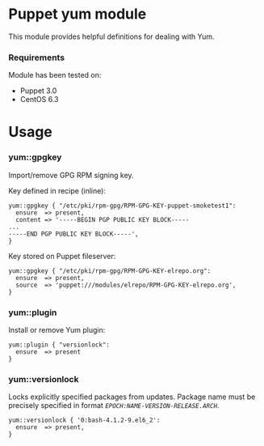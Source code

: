 # Puppet yum module

This module provides helpful definitions for dealing with Yum.

### Requirements

Module has been tested on:

* Puppet 3.0
* CentOS 6.3

# Usage

### yum::gpgkey

Import/remove GPG RPM signing key.

Key defined in recipe (inline):

    yum::gpgkey { "/etc/pki/rpm-gpg/RPM-GPG-KEY-puppet-smoketest1":
      ensure  => present,
      content => '-----BEGIN PGP PUBLIC KEY BLOCK-----
    ...
    -----END PGP PUBLIC KEY BLOCK-----',
    }

Key stored on Puppet fileserver:

    yum::gpgkey { "/etc/pki/rpm-gpg/RPM-GPG-KEY-elrepo.org":
      ensure  => present,
      source  => 'puppet:///modules/elrepo/RPM-GPG-KEY-elrepo.org',
    }

### yum::plugin

Install or remove Yum plugin:

    yum::plugin { "versionlock":
      ensure  => present
    }

### yum::versionlock

Locks explicitly specified packages from updates. Package name must
be precisely specified in format *`EPOCH:NAME-VERSION-RELEASE.ARCH`*.

    yum::versionlock { '0:bash-4.1.2-9.el6_2':
      ensure  => present,
    }


